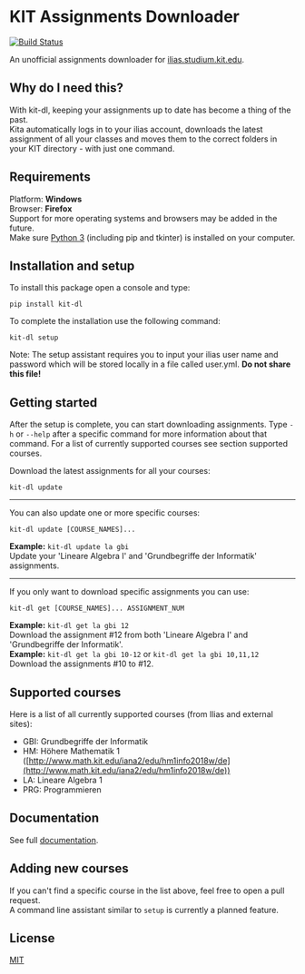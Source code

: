 # KIT Assignments Downloader 
[![Build Status](https://travis-ci.org/jonasstr/kit-assignments-downloader.svg?branch=master)](https://travis-ci.org/jonasstr/kit-assignments-downloader)

An unofficial assignments downloader for [ilias.studium.kit.edu](http://ilias.studium.kit.edu/).  

## Why do I need this?

With kit-dl, keeping your assignments up to date has become a thing of the past.  
Kita automatically logs in to your ilias account, downloads the latest assignment of all your classes and moves them to the correct folders in your KIT directory - with just one command.

## Requirements
Platform: **Windows**   
Browser: **Firefox**  
Support for more operating systems and browsers may be added in the future.  
Make sure [Python 3](https://www.python.org/downloads/) (including pip and tkinter) is installed on your computer.

## Installation and setup
 
To install this package open a console and type:

    pip install kit-dl
  
To complete the installation use the following command:

    kit-dl setup      
Note: The setup assistant requires you to input your ilias user name and password which will be stored locally in a file called user.yml. **Do not share this file!**

## Getting started

After the setup is complete, you can start downloading assignments. Type `-h` or `--help` after a specific command for more information about that command. For a list of currently supported courses see section supported courses.

Download the latest assignments for all your courses:
```
kit-dl update
```
---
You can also update one or more specific courses:
```
kit-dl update [COURSE_NAMES]...
```
**Example:** `kit-dl update la gbi`  
Update your 'Lineare Algebra I' and 'Grundbegriffe der Informatik' assignments.

---
If you only want to download specific assignments you can use:
```
kit-dl get [COURSE_NAMES]... ASSIGNMENT_NUM
```
**Example:** `kit-dl get la gbi 12`  
Download the assignment #12 from both 'Lineare Algebra I' and 'Grundbegriffe der Informatik'.  
**Example:** `kit-dl get la gbi 10-12` or `kit-dl get la gbi 10,11,12`  
Download the assignments #10 to #12.
  
 ## Supported courses
 Here is a list of all currently supported courses (from Ilias and external sites):  
 * GBI: Grundbegriffe der Informatik
 * HM: Höhere Mathematik 1 ([http://www.math.kit.edu/iana2/edu/hm1info2018w/de](http://www.math.kit.edu/iana2/edu/hm1info2018w/de))
 * LA: Lineare Algebra 1
 * PRG: Programmieren
 
 ## Documentation
 See full [documentation](https://github.com/jonasstr/kit-assignments-downloader/blob/master/docs.md).
  
 ## Adding new courses
 
If you can't find a specific course in the list above, feel free to open a pull request.  
A command line assistant similar to `setup` is currently a planned feature.

## License
[MIT](https://github.com/jonasstr/kit-assignments-downloader/blob/master/LICENSE)

